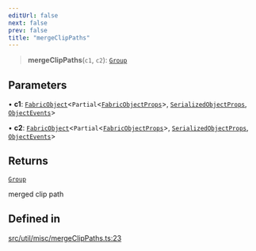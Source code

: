 ```yaml
---
editUrl: false
next: false
prev: false
title: "mergeClipPaths"
---
```


> **mergeClipPaths**(`c1`, `c2`): [`Group`](/api/classes/group/)

## Parameters

• **c1**: [`FabricObject`](/api/classes/fabricobject/)\<`Partial`\<[`FabricObjectProps`](/api/interfaces/fabricobjectprops/)\>, [`SerializedObjectProps`](/api/interfaces/serializedobjectprops/), [`ObjectEvents`](/api/interfaces/objectevents/)\>

• **c2**: [`FabricObject`](/api/classes/fabricobject/)\<`Partial`\<[`FabricObjectProps`](/api/interfaces/fabricobjectprops/)\>, [`SerializedObjectProps`](/api/interfaces/serializedobjectprops/), [`ObjectEvents`](/api/interfaces/objectevents/)\>

## Returns

[`Group`](/api/classes/group/)

merged clip path

## Defined in

[src/util/misc/mergeClipPaths.ts:23](https://github.com/fabricjs/fabric.js/blob/5c1240d8b4662e45868dd33f385f941de21c8e9c/src/util/misc/mergeClipPaths.ts#L23)
